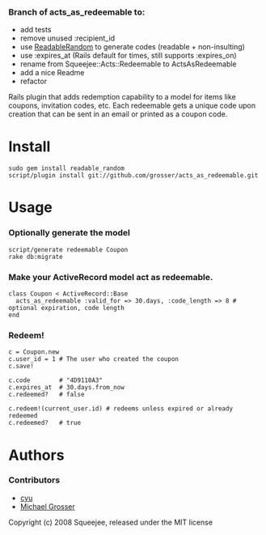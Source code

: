 ### Branch of acts_as_redeemable to:
 - add tests
 - remove unused :recipient_id
 - use [ReadableRandom](http://github.com/grosser/readable_random) to generate codes (readable + non-insulting)
 - use :expires_at (Rails default for times, still supports :expires_on)
 - rename from Squeejee::Acts::Redeemable to ActsAsRedeemable
 - add a nice Readme
 - refactor


Rails plugin that adds redemption capability to a model for items like coupons, invitation codes, etc.
Each redeemable gets a unique code upon creation that can be sent in an email or printed as a coupon code.

Install
=======
    sudo gem install readable_random
    script/plugin install git://github.com/grosser/acts_as_redeemable.git

Usage
=====

### Optionally generate the model 
    script/generate redeemable Coupon
    rake db:migrate

### Make your ActiveRecord model act as redeemable.
    class Coupon < ActiveRecord::Base
      acts_as_redeemable :valid_for => 30.days, :code_length => 8 # optional expiration, code length
    end

### Redeem!

    c = Coupon.new
    c.user_id = 1 # The user who created the coupon
    c.save!

    c.code        # "4D9110A3"
    c.expires_at  # 30.days.from_now
    c.redeemed?   # false

    c.redeem!(current_user.id) # redeems unless expired or already redeemed
    c.redeemed?   # true

Authors
======

### Contributors
  - [cyu](http://github.com/cyu)
  - [Michael Grosser](http://pragmatig.wordpress.com)

Copyright (c) 2008 Squeejee, released under the MIT license